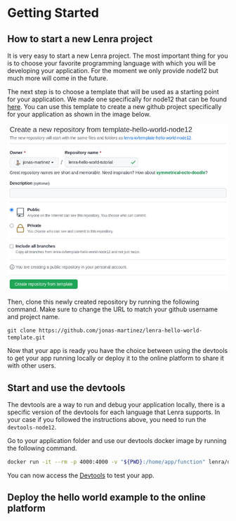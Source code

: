# Getting Started

## How to start a new Lenra project

It is very easy to start a new Lenra project. The most important thing for you is to choose your favorite programming language with which you will be developing your application. For the moment we only provide node12 but much more will come in the future.

The next step is to choose a template that will be used as a starting point for your application. We made one specifically for node12 that can be found [here](https://github.com/lenra-io/template-hello-world-node12). You can use this template to create a new github project specifically for your application as shown in the image below.

![New project from template](./img/new-template-project.png)

Then, clone this newly created repository by running the following command. Make sure to change the URL to match your github username and project name.

```console
git clone https://github.com/jonas-martinez/lenra-hello-world-template.git
```

Now that your app is ready you have the choice between using the devtools to get your app running locally or deploy it to the online platform to share it with other users.

## Start and use the devtools

The devtools are a way to run and debug your application locally, there is a specific version of the devtools for each language that Lenra supports. In your case if you followed the instructions above, you need to run the `devtools-node12`.

Go to your application folder and use our devtools docker image by running the following command.

```bash
docker run -it --rm -p 4000:4000 -v "${PWD}:/home/app/function" lenra/devtools-node12:beta
```

You can now access the <a href="http://localhost:4000/" target="_blank" rel="noopener">Devtools</a> to test your app.

## Deploy the hello world example to the online platform